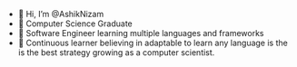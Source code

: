 - 👋 Hi, I’m @AshikNizam
- 👀 Computer Science Graduate
- 🌱 Software Engineer learning multiple languages and frameworks
- 💞️ Continuous learner believing in adaptable to learn any language is the is the best strategy growing as a computer scientist.


<!---
Shaheed1999/Shaheed1999 is a ✨ special ✨ repository because its `README.md` (this file) appears on your GitHub profile.
You can click the Preview link to take a look at your changes.
--->
